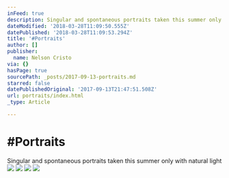 ```yaml
---
inFeed: true
description: Singular and spontaneous portraits taken this summer only with natural light
dateModified: '2018-03-28T11:09:50.555Z'
datePublished: '2018-03-28T11:09:53.294Z'
title: '#Portraits'
author: []
publisher:
  name: Nelson Cristo
via: {}
hasPage: true
sourcePath: _posts/2017-09-13-portraits.md
starred: false
datePublishedOriginal: '2017-09-13T21:47:51.508Z'
url: portraits/index.html
_type: Article

---
```

# \#Portraits

Singular and spontaneous portraits taken this summer only with natural light
![](https://the-grid-user-content.s3-us-west-2.amazonaws.com/cc8ad331-669f-49a1-bfb1-57a82ae769e8.jpg)
![](https://the-grid-user-content.s3-us-west-2.amazonaws.com/5e5c8699-41da-468f-939a-b16411629ba6.jpg)
![](https://the-grid-user-content.s3-us-west-2.amazonaws.com/cb9636f8-f9fc-4048-8b09-d94fa26dc9b9.jpg)
![](https://the-grid-user-content.s3-us-west-2.amazonaws.com/f58c9722-3f40-46b5-aad1-d6bc85ece463.jpg)